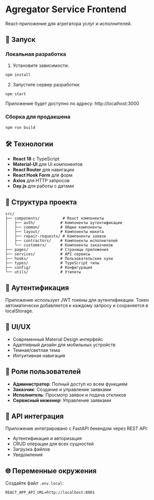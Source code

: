 # Agregator Service Frontend

React-приложение для агрегатора услуг и исполнителей.

## 🚀 Запуск

### Локальная разработка

1. Установите зависимости:
```bash
npm install
```

2. Запустите сервер разработки:
```bash
npm start
```

Приложение будет доступно по адресу: http://localhost:3000

### Сборка для продакшена

```bash
npm run build
```

## 🛠️ Технологии

- **React 18** с TypeScript
- **Material-UI** для UI компонентов
- **React Router** для навигации
- **React Hook Form** для форм
- **Axios** для HTTP запросов
- **Day.js** для работы с датами

## 📁 Структура проекта

```
src/
├── components/          # React компоненты
│   ├── auth/           # Компоненты аутентификации
│   ├── common/         # Общие компоненты
│   ├── layout/         # Компоненты макета
│   ├── repair-requests/ # Компоненты заявок
│   ├── contractors/    # Компоненты исполнителей
│   └── customers/      # Компоненты заказчиков
├── pages/              # Страницы приложения
├── services/           # API сервисы
├── hooks/              # Пользовательские хуки
├── types/              # TypeScript типы
├── config/             # Конфигурация
└── utils/              # Утилиты
```

## 🔐 Аутентификация

Приложение использует JWT токены для аутентификации. Токен автоматически добавляется к каждому запросу и сохраняется в localStorage.

## 🎨 UI/UX

- Современный Material Design интерфейс
- Адаптивный дизайн для мобильных устройств
- Темная/светлая тема
- Интуитивная навигация

## 📱 Роли пользователей

- **Администратор**: Полный доступ ко всем функциям
- **Заказчик**: Создание и управление заявками
- **Исполнитель**: Просмотр заявок и подача откликов
- **Сервисный инженер**: Управление заявками

## 🔗 API интеграция

Приложение интегрировано с FastAPI бекендом через REST API:
- Аутентификация и авторизация
- CRUD операции для всех сущностей
- Загрузка файлов
- Уведомления

## 🌐 Переменные окружения

Создайте файл `.env.local`:
```
REACT_APP_API_URL=http://localhost:8001
```